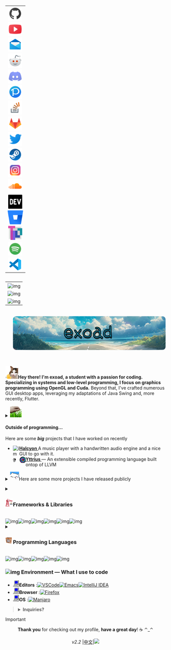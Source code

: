 <!-- 
hey if u are somehow reading this, this is a compacted html!!!
-->

<table align="right" style="border:0" cellspacing="0" cellpadding="0" border="0"><tr><td align="center"><kbd><a href="https://github.com/exoad" target="_blank"><img alt="img" align="center" src="https://github.com/exoad/exoad/blob/main/img/github-icon.png?raw=true" height="44" /></a></kbd></td></tr><tr><td align="center"><kbd><a href="https://www.youtube.com/@exoad" target="_blank"><img alt="img" align="center" src="https://github.com/exoad/exoad/blob/main/img/youtube-icon.png?raw=true" height="44" /></a></kbd></td></tr><tr><td align="center"><kbd><a href="mailto:exoad@naver.com?subject=to%20exoad" target="_blank"><img alt="img" align="center" src="https://github.com/exoad/exoad/blob/main/img/mail.png?raw=true" height="44" /></a></kbd></td></tr><tr><td align="center"><kbd><a href="https://www.reddit.com/user/Chunkyfungus123" target="_blank"><img alt="img" align="center" src="https://github.com/exoad/exoad/blob/main/img/reddit-icon.png?raw=true" height="44" /></a></kbd></td></tr><tr><td align="center"><kbd><a href="https://discord.gg/PbJQRT9zQ8" target="_blank"><img alt="img" align="center" src="https://github.com/exoad/exoad/blob/main/img/discord-icon.png?raw=true" height="44" /></a></kbd></td></tr><tr><td align="center"><kbd><a href="https://www.pixiv.net/en/users/71281559" target="_blank"><img alt="img" align="center" src="https://github.com/exoad/exoad/blob/main/img/pixiv-icon.png?raw=true" height="44" /></a></kbd></td></tr><tr><td align="center"><kbd><a href="https://stackoverflow.com/users/14501343/exoad" target="_blank"><img alt="img" align="center" src="https://github.com/exoad/exoad/blob/main/img/stackoverflow-icon.png?raw=true" height="44" /></a></kbd></td></tr><tr><td align="center"><kbd><a href="https://gitlab.com/exoad" target="_blank"><img alt="img" align="center" src="https://github.com/exoad/exoad/blob/main/img/gitlab.png?raw=true" height="44" /></a></kbd></td></tr><tr><td align="center"><kbd><a href="https://twitter.com/akira_exoad" target="_blank"><img alt="img" align="center" src="https://github.com/exoad/exoad/blob/main/img/twitter_x.png?raw=true" height="44" /></a></kbd></td></tr><tr><td align="center"><kbd><a href="https://steamcommunity.com/id/exoad/" target="_blank"><img alt="img" align="center" src="https://github.com/exoad/exoad/blob/main/img/steam.png?raw=true" height="44" /></a></kbd></td></tr><tr><td align="center"><kbd><a href="https://www.instagram.com/exoad_/" target="_blank"><img alt="img" align="center" src="https://github.com/exoad/exoad/blob/main/img/instagram.png?raw=true" height="44" /></a></kbd></td></tr><tr><td align="center"><kbd><a href="https://soundcloud.com/jack-meng-853495117" target="_blank"><img alt="img" align="center" src="https://github.com/exoad/exoad/blob/main/img/soundcloud-icon.png?raw=true" height="44" /></a></kbd></td></tr><tr><td align="center"><kbd><a href="https://dev.to/exoad" target="_blank"><img alt="img" align="center" src="https://github.com/exoad/exoad/blob/main/img/devto.png?raw=true" height="44" /></a></kbd></td></tr><tr><td align="center"><kbd><a href="https://bitbucket.org/exoad/" target="_blank"><img alt="img" align="center" src="https://github.com/exoad/exoad/blob/main/img/bitbucket_icon.png?raw=true" height="44" /></a></kbd></td></tr><tr><td align="center"><kbd><a href="https://ch.tetr.io/u/exoad" target="_blank"><img alt="img" align="center" src="https://github.com/exoad/exoad/blob/main/img/tetrio.png?raw=true" height="44" /></a></kbd></td></tr><tr><td align="center"><kbd><a href="https://open.spotify.com/user/6upazxk1cqaqq1ct3d9jviaau" target="_blank"><img alt="img" align="center" src="https://github.com/exoad/exoad/blob/main/img/spotify-icon.png?raw=true" height="44" /></a></kbd></td></tr><tr><td align="center"><kbd><a href="https://marketplace.visualstudio.com/publishers/exoad" target="_blank"><img alt="img" align="center" src="https://github.com/exoad/exoad/blob/main/img/vscode-icon.png?raw=true" height="44" /></a></kbd></td></tr></table><table align="right" style="width:100%;border:0" cellspacing="0" cellpadding="0" border="0"><tr><td align="center"><img alt="img" align="center" src="https://streak-stats.demolab.com?user=exoad&theme=highcontrast&hide_border=true&border_radius=20&date_format=j%2Fn%5B%2FY%5D&card_width=130&ring=71EB46&fire=EB3FA5&currStreakNum=EBEBEB&currStreakLabel=EBA356&hide_total_contributions=true&hide_longest_streak=true" height="160" /></td></tr><tr><td align="center"><img alt="img" align="center" src="https://streak-stats.demolab.com?user=exoad&theme=highcontrast&hide_border=true&border_radius=20&date_format=j%2Fn%5B%2FY%5D&card_width=130&ring=71EB46&fire=EB3FA5&currStreakNum=EBEBEB&currStreakLabel=EBA356&sideNums=EB3FA5&hide_current_streak=true&hide_longest_streak=true" height="160" /></td></tr><tr><td align="center"><img alt="img" align="center" src="https://streak-stats.demolab.com?user=exoad&theme=highcontrast&hide_border=true&border_radius=20&date_format=j%2Fn%5B%2FY%5D&card_width=130&ring=71EB46&fire=EB3FA5&currStreakNum=EBEBEB&currStreakLabel=EBA356&sideNums=71EB46&hide_total_contributions=true&hide_current_streak=true" height="160" /></td></tr></table><div align="center" id="user-content-toc"><ul><summary><h6 style="display:inline-block"><img src="https://github.com/exoad/exoad/blob/main/img/title_pic.png?raw=true" alt="exoad" width="480" /></h6></summary></ul></div><p><img alt="img" src="https://github.com/exoad/exoad/blob/main/img/wave.png?raw=true" /><strong>Hey there! I'm exoad, a student with a passion for coding. Specializing in systems and low-level programming, I focus on graphics programming using OpenGL and Cuda.</strong> Beyond that, I've crafted numerous GUI desktop apps, leveraging my adaptations of Java Swing and, more recently, Flutter.</p><details><summary><img src="https://github.com/exoad/exoad/blob/main/img/touchgrass.gif?raw=true" width=36 /><h4>Outside of programming...</h4></summary><em>just going to list them for now 🙃</em><ul><li><strong>kpop</strong>『<a href="https://twitter.com/realfromis_9">fromis_9</a>』『<a href="https://twitter.com/JOYURI_offcl">JO YURI</a>』<br/>🎶 my picks:<br/><a href="https://open.spotify.com/track/0l7HoOCQOKZpg5MV2hXw57?si=afe1b3bbd96048b3"><img src="https://img.shields.io/badge/Feel%20Good%20(Secret%20Code)-0081CC?style=for-the-badge&logo=spotify&logoColor=1ED760" height=30/></a><a href="https://open.spotify.com/track/7B9W7Qsy5M2kyUNjQYIEG8?si=5197dff32d15404c"><img src="https://img.shields.io/badge/DM-bdbddf?style=for-the-badge&logo=spotify&logoColor=1ED760" height=30/></a><a href="https://open.spotify.com/track/00vy9aiFjxMfnKniQAYzrC?si=5e6587ffa8ed4dc7"><img src="https://img.shields.io/badge/Love%20Shhh%21-f8f5ec?style=for-the-badge&logo=spotify&logoColor=1ED760" height=30/></a><a href="https://open.spotify.com/track/1eykKBqxHgasGHwjOQIvbt?si=3ee71ce4c1d24474"><img src="https://img.shields.io/badge/Unnatural-fe670b?style=for-the-badge&logo=spotify&logoColor=1ED760" height=30/></a><a href="https://open.spotify.com/track/0LMqywHzZAAwSPWCfyfz9t?si=2fbf99fe43fc4998"><img src="https://img.shields.io/badge/TAXI-f8d146?style=for-the-badge&logo=spotify&logoColor=1ED760" height=30/></a><a href="https://open.spotify.com/track/6AC1kqSenPA6J3RocYHKZr?si=417f3b20bbe54872"><img src="https://img.shields.io/badge/Malaga-95c796?style=for-the-badge&logo=spotify&logoColor=1ED760" height=30/></a><a href="https://open.spotify.com/track/5rAjh9qDtJalKfwgxNk2vt?si=6280e8deeeb24780"><img src="https://img.shields.io/badge/SURF-fef051?style=for-the-badge&logo=spotify&logoColor=1ED760" height=30/></a></li><li><strong>mecha</strong> the only genre I look towards in anime. my fav is the <a href="https://en.wikipedia.org/wiki/Super_Dimension_Fortress_Macross">Macross</a> series, I also love <strong>Astro Boy!!!!</strong><br/><img src="https://github.com/exoad/exoad/blob/main/img/macross.gif?raw=true" /></li><li><strong>games</strong> I love playing management and building games 🏗. I also sometimes play Tetris (<strong>Tetrio</strong>), <strong>War Thunder</strong>, & <strong>Minecraft</strong><br/><a href="https://store.steampowered.com/app/294100/RimWorld/"><img src="https://img.shields.io/badge/RIMWORLD-%23000000.svg?style=for-the-badge&logo=steam&logoColor=white" /></a><a href="https://store.steampowered.com/app/236390/War_Thunder/"><img src="https://img.shields.io/badge/War%20Thunder-%23000000.svg?style=for-the-badge&logo=steam&logoColor=white" /></a><a href="https://github.com/Anuken/Mindustry"><img src="https://img.shields.io/badge/Mindustry-%23121011.svg?style=for-the-badge&logo=github&logoColor=white" /></a><br/>Currently, trying to learn StarCraft 2 <img src="https://github.com/exoad/exoad/blob/main/img/marine_sc2.gif?raw=true" width=32 /></li></ul><em>that's it???</em></details>Here are some <strong><em>big</em></strong> projects that I have worked on recently<ul><li><a href="https://github.com/Halcyoninae"><img alt="img" align="left" src="https://github.com/Halcyoninae/Halcyon.c/blob/master/assets/app/Halcyon_Logo.png?raw=true" width="20" /><strong> Halcyon </strong></a>A music player with a handwritten audio engine and a nice GUI to go with it.</li><li><a href="https://github.com/exoad/yttriuslang.c"><img alt="img" align="left" src="https://github.com/exoad/exoad/blob/main/img/unknown.png?raw=true" width="20" /><strong> Yttrius </strong></a>— An extensible compiled programming language built ontop of LLVM</li></ul><p><details><summary><img alt="img" src="https://github.com/exoad/exoad/blob/main/img/catwave.gif?raw=true" width="28" />Here are some more projects I have released publicly</summary><ul><li><details><summary><a href="https://github.com/exoad/prismix"><img alt="img" align="left" src="https://github.com/exoad/prismix/blob/master/assets/_icon.png?raw=true" width="20" /><kbd><strong>Prismix</strong></kbd></a></summary>A tool to create color palettes and find nearby suitable colors using a pretty naive home made algorithm</details></li><li><details><summary><a href="https://github.com/exoad/SpotifyPlaylistScrubber"><img alt="img" align="left" src="https://github.com/exoad/exoad/blob/main/img/unknown.png?raw=true" width="20" /><kbd><strong>Spotify Playlist Scrubber</strong></kbd></a></summary>A program to help you download songs from a Spotify playlist or any song by using alternate sources like YouTube</details></li><li><details><summary><a href="https://github.com/exoad/toasterify"><img alt="img" align="left" src="https://github.com/exoad/toasterify/blob/main/assets/icon1024.png?raw=true" width="20" /><kbd><strong>Toasterify</strong></kbd></a></summary>A niche Android app that can warm up your phone quickly for extreme conditions or to warm your hands</details></li><li><details><summary><a href="https://github.com/exoad/ansicolor"><img alt="img" align="left" src="https://github.com/exoad/exoad/blob/main/img/unknown.png?raw=true" width="20" /><kbd><strong>ansicolor</strong></kbd></a></summary>A Java library to deal with ANSI coloring and prettifying CLI text easier</details></li><li><details><summary><a href="https://github.com/exoad/usaco_mashups"><img alt="img" align="left" src="https://github.com/exoad/exoad/blob/main/img/unknown.png?raw=true" width="20" /><kbd><strong>USACO Mashups</strong></kbd></a></summary>A Discord bot written using NodeJS and Java to help with both mediating the lack of an API between usaco.org and utilizing the scraped data to create a usable interface.</details></li></ul>and more! <em>I don't update my profile often</em></details></p><details><summary><h3><img alt="img" src="https://github.com/exoad/exoad/blob/main/img/construction.png?raw=true" width="24" /><strong>Frameworks & Libraries</strong></h3><br /><img alt="img" src="https://img.shields.io/badge/.NET-5C2D91?style=for-the-badge&logo=.net&logoColor=white" /><img alt="img" src="https://img.shields.io/badge/Flutter-%2302569B.svg?style=for-the-badge&logo=Flutter&logoColor=white" /><img alt="img" src="https://img.shields.io/badge/Android-3DDC84?style=for-the-badge&logo=android&logoColor=white" /><img alt="img" src="https://img.shields.io/badge/OpenGL-%23FFFFFF.svg?style=for-the-badge&logo=opengl" /><img alt="img" src="https://img.shields.io/badge/node.js-6DA55F?style=for-the-badge&logo=node.js&logoColor=white" /><img alt="img" src="https://img.shields.io/badge/tauri-%2324C8DB.svg?style=for-the-badge&logo=tauri&logoColor=%23FFFFFF" /></summary><ul><li><a href="https://www.glfw.org/"><img align="left" src="https://github.com/exoad/exoad/blob/main/img/OpenGL_100px_June16.png?raw=true" width="24" />GLFW</a>- Utilized for my faster Swing reimplementation</li><li><a href="https://flutter.dev"><img alt="img" align="left" src="https://storage.googleapis.com/cms-storage-bucket/0dbfcc7a59cd1cf16282.png" width="16" />Flutter</a>- Learned after migrating from Swing for general GUI app creation</li><li><a href="https://docs.oracle.com/en/java/javase/17/docs/api/java.desktop/javax/swing/package-summary.html"><img aalt="img" lign="left" src="https://brandslogos.com/wp-content/uploads/images/java-logo-2.png" width="16" />Swing</a>- My original GUI library for all my languages to include bindings for programs from other languages.</li><li><a href="https://github.com/Kode/Kha"><img alt="img" align="left" src="https://github.com/Kode.png?size=512" width="20" />Kha</a>- My previous rendering pipeline before SDL2</li><li><a href="https://www.monogame.net/"><img align="left" src="https://github.com/MonoGame/MonoGame.Logo/raw/master/FullColorOnLight/LogoOnly_128px.png?raw=true" width="20" />MonoGame</a>- Currently learning to get into game development</li><li><a href="https://nodejs.org/en"><img alt="img" align="left" src="https://github.com/exoad/exoad/blob/main/img/nodejs.png?raw=true" width="20" />NodeJS</a>- Mainly used for creating Discord bots and lightweight server-based hosting apps.</li><li><a href="https://llvm.org/"><img alt="img" align="left" src="https://llvm.org/img/DragonMedium.png" width="20" />LLVM</a></li><li><a href="https://tauri.app/"><img alt="img" align="left" src="https://github.com/exoad/exoad/blob/main/img/tauri.png?raw=true" width="20" />Tauri</a>- Recently getting into web development with developing using web technologies for desktop apps</li><li><a href="https://skia.org/"><img alt="img" align="left" src="https://upload.wikimedia.org/wikipedia/en/thumb/3/33/Skia_Project_Logo.svg/263px-Skia_Project_Logo.svg.png" width="20" />Skia</a>- Utilized for my latest reimplementation of the Swingbackend with Skia</li></ul></details><details><summary><h3><img src="https://github.com/exoad/exoad/blob/main/img/command_block.gif?raw=true" width="24" /><strong>Programming Languages</strong></h3><br /><img alt="img" src="https://img.shields.io/badge/java-%23ED8B00.svg?style=for-the-badge&logo=openjdk&logoColor=white" /><img alt="img" src="https://img.shields.io/badge/dart-%230175C2.svg?style=for-the-badge&logo=dart&logoColor=white" /><img alt="img" src="https://img.shields.io/badge/c++-%2300599C.svg?style=for-the-badge&logo=c%2B%2B&logoColor=white" /><img alt="img" src="https://img.shields.io/badge/c%23-%23239120.svg?style=for-the-badge&logo=c-sharp&logoColor=white" /><img alt="img" src="https://img.shields.io/badge/Rust-black?style=for-the-badge&logo=rust&logoColor=#E57324" /></summary><ul><li><details><summary><img alt="img" src="https://github.com/exoad/exoad/blob/main/img/restone_spin.GIF?raw=true" width="20" />>&#9;6&#9;<&#9;&#9; <strong> Object Oriented</strong></summary><ul><li><img alt="img" align="center" src="https://img.shields.io/badge/java-%23ED8B00.svg?style=for-the-badge&logo=openjdk&logoColor=white" /><img alt="img" align="center" src="https://img.shields.io/badge/kotlin-%237F52FF.svg?style=for-the-badge&logo=kotlin&logoColor=white" />(~3.5yrs) - Swing and Android Apps</li><li><img alt="img" align="center" src="https://img.shields.io/badge/dart-%230175C2.svg?style=for-the-badge&logo=dart&logoColor=white" />(>1.5yrs) - Flutter</li><li><img alt="img" align="center" src="https://img.shields.io/badge/c++-%2300599C.svg?style=for-the-badge&logo=c%2B%2B&logoColor=white" />(>4yrs) - Skia and GLFW</li><li><img alt="img" align="center" src="https://img.shields.io/badge/Haxe-EA8220?style=for-the-badge&logo=haxe&logoColor=FFF&labelColor=EA8220" />(~2yrs) - OpenFL and Kha</li><li><img alt="img" align="center" src="https://img.shields.io/badge/c%23-%23239120.svg?style=for-the-badge&logo=c-sharp&logoColor=white" />(~0.1yrs) - MonoGame & DotNet</li></ul></details></li><li><details><summary><img src="https://github.com/exoad/exoad/blob/main/img/restone_spin.GIF?raw=true" width="20" />>&#9;2&#9;<&#9;&#9;Scripting </summary><ul><li><img align="center" src="https://img.shields.io/badge/javascript-%23323330.svg?style=for-the-badge&logo=javascript&logoColor=%23F7DF1E" />(>2yrs) - NodeJSand Dart for theweb</li><li><img align="center" src="https://img.shields.io/badge/lua-%232C2D72.svg?style=for-the-badge&logo=lua&logoColor=white" />(>4yrs) - Inconjunction with C</li></ul></details></li><li><details><summary><img alt="img" src="https://github.com/exoad/exoad/blob/main/img/restone_spin.GIF?raw=true" width="20" />>&#9;2&#9;<&#9;&#9;General Purpose </summary><ul><li><img alt="img" align="center" src="https://img.shields.io/badge/c-%2300599C.svg?style=for-the-badge&logo=c&logoColor=white" />(>5yrs) -Programming language design and Systems</li><li><img alt="img" align="center" src="https://img.shields.io/badge/rust-%23000000.svg?style=for-the-badge&logo=rust&logoColor=white" />(~0.1yrs) -Tauri</li></ul></details></li></ul></details><h3><img alt="img" src="https://emojigraph.org/media/google/night-with-stars_1f303.png" width="24" /><strong> Environment — </strong> What I use to code</h3><ul><li><img alt="img" src="https://github.com/exoad/exoad/blob/main/img/computer_ico.png?raw=true" width="20" /><strong>Editors</strong> :<a href="https://code.visualstudio.com/"><img src="https://img.shields.io/badge/Visual%20Studio%20Code-0078d7.svg?style=flat-square&logo=visual-studio-code&logoColor=white" alt="VSCode" /></a><a href="https://www.gnu.org/software/emacs/"><img src="https://img.shields.io/badge/Emacs-7F5AB6.svg?style=flat-square&logo=gnu-emacs&logoColor=white"alt="Emacs" /></a><a href="https://www.jetbrains.com/idea/"><img src="https://img.shields.io/badge/IntelliJIDEA-000000.svg?style=flat-square&logo=intellij-idea&logoColor=white" alt="IntelliJ IDEA" /></a></li><li><img alt="img" src="https://github.com/exoad/exoad/blob/main/img/computer_ico.png?raw=true" width="20" /><strong>Browser</strong> :<a href="https://www.mozilla.org/en-US/firefox/new/"><img src="https://img.shields.io/badge/Firefox-FF7139?style=flat-square&logo=Firefox-Browser&logoColor=white" alt="Firefox" /></a></li><li><img alt="img" src="https://github.com/exoad/exoad/blob/main/img/computer_ico.png?raw=true" width="20" /><strong>OS</strong> :<a href="https://manjaro.org/"><img src="https://img.shields.io/badge/Manjaro-35BF5C?style=flat-square&logo=Manjaro&logoColor=white" alt="Manjaro" /></a></li></ul><blockquote><details><summary><strong>Inquiries?</strong></summary>If you have inquiries regarding my software, give me a forwardthroughmy Discord server:<a href="https://discord.gg/PbJQRT9zQ8">https://discord.gg/PbJQRT9zQ8</a><br />If there is an issue with the incorrect rendering of thisprofile,please submit a PR through this<a href="https://github.com/exoad/exoad">https://github.com/exoad/exoad/pulls</a></details></blockquote> 

> [!IMPORTANT]
> <div align="center"><strong>Thank you</strong> for checking out my profile, <strong>have a great day</strong>! ☕ &#x2303;_&#x2303;</div>

<div align="center"><p><em>v2.2</em> |<a href="https://github.com/exoad/exoad/blob/main/README_ZH.md"><kbd>中文</kbd></a>|<img src="https://hits.seeyoufarm.com/api/count/incr/badge.svg?url=https%3A%2F%2Fgithub.com%2Fexoad&count_bg=%23000000&title_bg=%23000000&icon=gitkraken.svg&icon_color=%23E7E7E7&title=views&edge_flat=true" /></p></div>
